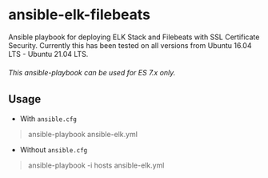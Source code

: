# ansible-elk-filebeats
Ansible playbook for deploying ELK Stack and Filebeats with SSL Certificate Security. Currently this has been tested on all versions from Ubuntu 16.04 LTS - Ubuntu 21.04 LTS.
###### This ansible-playbook can be used for ES 7.x only.
## Usage
- With `ansible.cfg`
> ansible-playbook ansible-elk.yml
- Without `ansible.cfg`
> ansible-playbook -i hosts ansible-elk.yml
